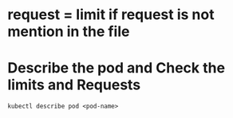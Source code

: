# request = limit    if request is not mention in the file


# Describe the pod and Check the limits and Requests

`kubectl describe pod <pod-name>`
